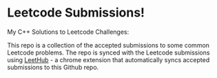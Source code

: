 # Leetcode Submissions!
My C++ Solutions to Leetcode Challenges:

This repo is a collection of the accepted submissions to some common Leetcode problems.
The repo is synced with the Leetcode submissions using <a href = "https://github.com/QasimWani/LeetHub">LeetHub</a> - a chrome extension that automatically syncs accepted submissions to this Github repo.